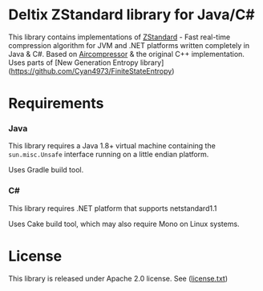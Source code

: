 # Deltix ZStandard library for Java/C#

This library contains implementations of [ZStandard](https://github.com/facebook/zstd) - Fast real-time compression algorithm for JVM and .NET platforms written completely in Java & C#.
Based on [Aircompressor](https://github.com/airlift/aircompressor) & the original C++ implementation.
Uses parts of [New Generation Entropy library] (https://github.com/Cyan4973/FiniteStateEntropy)
# Requirements
### Java
This library requires a Java 1.8+ virtual machine containing the `sun.misc.Unsafe` interface running on a little endian platform.

Uses Gradle build tool.
### C#
This library requires .NET platform that supports netstandard1.1

Uses Cake build tool, which may also require Mono on Linux systems.
# License
This library is released under Apache 2.0 license. See ([license.txt](license.txt))
